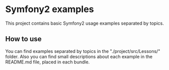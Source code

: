 Symfony2 examples
========================
This project contains basic Symfony2 usage examples separated by topics.   

How to use
-------------
You can find examples separated by topics in the "./project/src/Lessons/" folder. Also you can find small descriptions about each example in the README.md file, placed in each bundle.